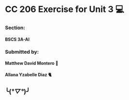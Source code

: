 # CC 206 Exercise for Unit 3 💻
### Section: 
#### BSCS 3A-AI
### Submitted by:
#### Matthew David Montero 👨
#### Allana Yzabelle Diaz 🐈
## ╰(*°▽°*)╯

